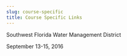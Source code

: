 ```yaml
---
slug: course-specific
title: Course Specific Links
---
```

Southwest Florida Water Management District

September 13-15, 2016

[](http://dev-owi.usgs.gov-website.s3-website-us-west-2.amazonaws.com/R/introR-SWFLWMD-Sep16/)
